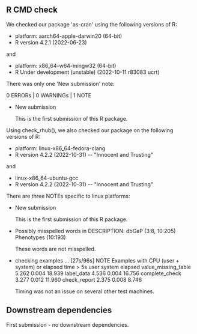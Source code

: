 ## R CMD check 

We checked our package 'as-cran' using the following versions of R:

* platform: aarch64-apple-darwin20 (64-bit)
* R version 4.2.1 (2022-06-23) 

and 

* platform: x86_64-w64-mingw32 (64-bit)
* R Under development (unstable) (2022-10-11 r83083 ucrt)

There was only one 'New submission' note:

0 ERRORs | 0 WARNINGs | 1 NOTE

* New submission

  This is the first submission of this R package.
  
Using check_rhub(), we also checked our package on the following versions of R:

* platform: linux-x86_64-fedora-clang
* R version 4.2.2 (2022-10-31) -- "Innocent and Trusting"

and 

* linux-x86_64-ubuntu-gcc
* R version 4.2.2 (2022-10-31) -- "Innocent and Trusting"

There are three NOTEs specific to linux platforms:

* New submission

  This is the first submission of this R package.

* Possibly misspelled words in DESCRIPTION:
  dbGaP (3:8, 10:205)
  Phenotypes (10:193)
  
  These words are not misspelled. 
  
* checking examples ... [27s/96s] NOTE
Examples with CPU (user + system) or elapsed time > 5s
                     user system elapsed
value_missing_table 5.262  0.004  18.939
label_data          4.536  0.004  16.756
complete_check      3.277  0.012  11.960
check_report        2.375  0.008   8.746

   Timing was not an issue on several other test machines. 
  
## Downstream dependencies

First submission - no downstream dependencies. 